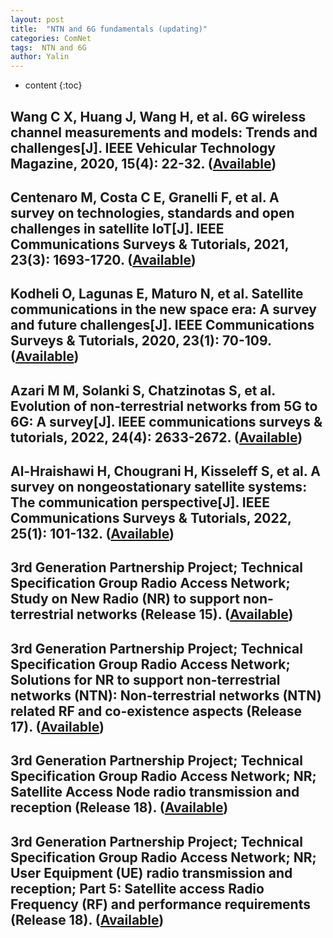 ```yaml
---
layout: post
title:  "NTN and 6G fundamentals (updating)"
categories: ComNet
tags:  NTN and 6G
author: Yalin
---
```


* content
{:toc}

## Wang C X, Huang J, Wang H, et al. 6G wireless channel measurements and models: Trends and challenges[J]. IEEE Vehicular Technology Magazine, 2020, 15(4): 22-32. ([Available](https://ieeexplore.ieee.org/iel7/10209/6354260/09237116.pdf?casa_token=_yiJEu0ou-8AAAAA:VDrea-UOAvBk11qBi3PFX8vPTMfZFTezwa3UWK_DYZo189_SDS511bCtH_IL-KBKV5TGCKikBpQJ))

## Centenaro M, Costa C E, Granelli F, et al. A survey on technologies, standards and open challenges in satellite IoT[J]. IEEE Communications Surveys & Tutorials, 2021, 23(3): 1693-1720. ([Available](https://ieeexplore.ieee.org/iel7/9739/5451756/09442378.pdf))

## Kodheli O, Lagunas E, Maturo N, et al. Satellite communications in the new space era: A survey and future challenges[J]. IEEE Communications Surveys & Tutorials, 2020, 23(1): 70-109. ([Available](https://ieeexplore.ieee.org/iel7/9739/5451756/09210567.pdf))

## Azari M M, Solanki S, Chatzinotas S, et al. Evolution of non-terrestrial networks from 5G to 6G: A survey[J]. IEEE communications surveys & tutorials, 2022, 24(4): 2633-2672. ([Available](https://ieeexplore.ieee.org/iel7/9739/5451756/09861699.pdf))

## Al-Hraishawi H, Chougrani H, Kisseleff S, et al. A survey on nongeostationary satellite systems: The communication perspective[J]. IEEE Communications Surveys & Tutorials, 2022, 25(1): 101-132. ([Available](https://ieeexplore.ieee.org/iel7/9739/5451756/09852737.pdf))

## 3rd Generation Partnership Project; Technical Specification Group Radio Access Network; Study on New Radio (NR) to support non-terrestrial networks (Release 15). ([Available](https://www.3gpp.org/ftp/Specs/archive/38_series/38.811/))

## 3rd Generation Partnership Project; Technical Specification Group Radio Access Network; Solutions for NR to support non-terrestrial networks (NTN): Non-terrestrial networks (NTN) related RF and co-existence aspects (Release 17). ([Available](https://www.3gpp.org/ftp/Specs/archive/38_series/38.863/))

## 3rd Generation Partnership Project; Technical Specification Group Radio Access Network; NR; Satellite Access Node radio transmission and reception (Release 18). ([Available](https://www.etsi.org/deliver/etsi_ts/138100_138199/138108/18.02.00_60/ts_138108v180200p.pdf))

## 3rd Generation Partnership Project; Technical Specification Group Radio Access Network; NR; User Equipment (UE) radio transmission and reception; Part 5: Satellite access Radio Frequency (RF) and performance requirements (Release 18). ([Available](https://www.etsi.org/deliver/etsi_ts/138100_138199/13810105/18.06.00_60/ts_13810105v180600p.pdf))
